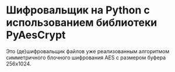 # Шифровальщик на Python с использованием библиотеки PyAesCrypt
Это (де)шифровальщик файлов уже реализованным алгоритмом симметричного блочного шифрования AES с размером буфера 256x1024.